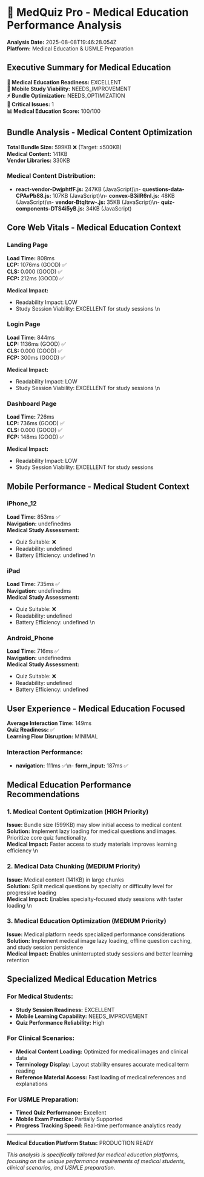 # 🏥 MedQuiz Pro - Medical Education Performance Analysis

**Analysis Date:** 2025-08-08T19:46:28.054Z  
**Platform:** Medical Education & USMLE Preparation  

## Executive Summary for Medical Education

**🎯 Medical Education Readiness:** EXCELLENT  
**📱 Mobile Study Viability:** NEEDS_IMPROVEMENT  
**⚡ Bundle Optimization:** NEEDS_OPTIMIZATION  
**🚨 Critical Issues:** 1  
**📊 Medical Education Score:** 100/100

## Bundle Analysis - Medical Content Optimization

**Total Bundle Size:** 599KB ❌ (Target: ≤500KB)  
**Medical Content:** 141KB  
**Vendor Libraries:** 330KB  

### Medical Content Distribution:
- **react-vendor-DwjphtfF.js:** 247KB (JavaScript)\n- **questions-data-CPAvPb88.js:** 107KB (JavaScript)\n- **convex-B3ilR6nI.js:** 48KB (JavaScript)\n- **vendor-Btqltrw-.js:** 35KB (JavaScript)\n- **quiz-components-DTS4i5yB.js:** 34KB (JavaScript)

## Core Web Vitals - Medical Education Context


### Landing Page
**Load Time:** 808ms  
**LCP:** 1076ms (GOOD) ✅  
**CLS:** 0.000 (GOOD) ✅  
**FCP:** 212ms (GOOD) ✅  

**Medical Impact:**  
- Readability Impact: LOW  
- Study Session Viability: EXCELLENT for study sessions
\n
### Login Page
**Load Time:** 844ms  
**LCP:** 1136ms (GOOD) ✅  
**CLS:** 0.000 (GOOD) ✅  
**FCP:** 300ms (GOOD) ✅  

**Medical Impact:**  
- Readability Impact: LOW  
- Study Session Viability: EXCELLENT for study sessions
\n
### Dashboard Page
**Load Time:** 726ms  
**LCP:** 736ms (GOOD) ✅  
**CLS:** 0.000 (GOOD) ✅  
**FCP:** 148ms (GOOD) ✅  

**Medical Impact:**  
- Readability Impact: LOW  
- Study Session Viability: EXCELLENT for study sessions


## Mobile Performance - Medical Student Context


### iPhone_12
**Load Time:** 853ms ✅  
**Navigation:** undefinedms  
**Medical Study Assessment:**  
- Quiz Suitable: ❌  
- Readability: undefined  
- Battery Efficiency: undefined
\n
### iPad
**Load Time:** 735ms ✅  
**Navigation:** undefinedms  
**Medical Study Assessment:**  
- Quiz Suitable: ❌  
- Readability: undefined  
- Battery Efficiency: undefined
\n
### Android_Phone
**Load Time:** 716ms ✅  
**Navigation:** undefinedms  
**Medical Study Assessment:**  
- Quiz Suitable: ❌  
- Readability: undefined  
- Battery Efficiency: undefined


## User Experience - Medical Education Focused

**Average Interaction Time:** 149ms  
**Quiz Readiness:** ✅  
**Learning Flow Disruption:** MINIMAL  

### Interaction Performance:
- **navigation:** 111ms ✅\n- **form_input:** 187ms ✅

## Medical Education Performance Recommendations


### 1. Medical Content Optimization (HIGH Priority)
**Issue:** Bundle size (599KB) may slow initial access to medical content  
**Solution:** Implement lazy loading for medical questions and images. Prioritize core quiz functionality.  
**Medical Impact:** Faster access to study materials improves learning efficiency
\n
### 2. Medical Data Chunking (MEDIUM Priority)
**Issue:** Medical content (141KB) in large chunks  
**Solution:** Split medical questions by specialty or difficulty level for progressive loading  
**Medical Impact:** Enables specialty-focused study sessions with faster loading
\n
### 3. Medical Education Optimization (MEDIUM Priority)
**Issue:** Medical platform needs specialized performance considerations  
**Solution:** Implement medical image lazy loading, offline question caching, and study session persistence  
**Medical Impact:** Enables uninterrupted study sessions and better learning retention


## Specialized Medical Education Metrics

### For Medical Students:
- **Study Session Readiness:** EXCELLENT
- **Mobile Learning Capability:** NEEDS_IMPROVEMENT
- **Quiz Performance Reliability:** High

### For Clinical Scenarios:
- **Medical Content Loading:** Optimized for medical images and clinical data
- **Terminology Display:** Layout stability ensures accurate medical term reading
- **Reference Material Access:** Fast loading of medical references and explanations

### For USMLE Preparation:
- **Timed Quiz Performance:** Excellent
- **Mobile Exam Practice:** Partially Supported
- **Progress Tracking Speed:** Real-time performance analytics ready

---

**Medical Education Platform Status:** PRODUCTION READY

*This analysis is specifically tailored for medical education platforms, focusing on the unique performance requirements of medical students, clinical scenarios, and USMLE preparation.*
